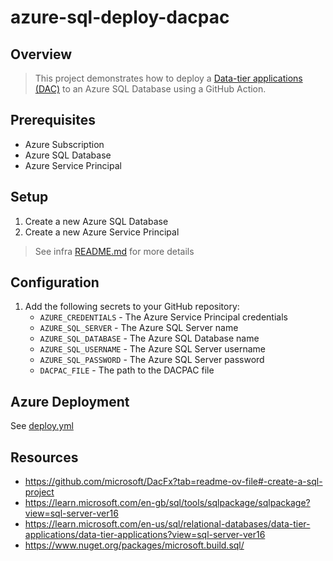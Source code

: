 # azure-sql-deploy-dacpac

## Overview

> This project demonstrates how to deploy a [Data-tier applications (DAC)](https://learn.microsoft.com/en-us/sql/relational-databases/data-tier-applications/data-tier-applications?view=sql-server-ver16) to an Azure SQL Database using a GitHub Action.

## Prerequisites
- Azure Subscription
- Azure SQL Database
- Azure Service Principal


## Setup
1. Create a new Azure SQL Database
2. Create a new Azure Service Principal
> See infra [README.md](../infra/README.md) for more details

## Configuration
1. Add the following secrets to your GitHub repository:
    - `AZURE_CREDENTIALS` - The Azure Service Principal credentials
    - `AZURE_SQL_SERVER` - The Azure SQL Server name
    - `AZURE_SQL_DATABASE` - The Azure SQL Database name
    - `AZURE_SQL_USERNAME` - The Azure SQL Server username
    - `AZURE_SQL_PASSWORD` - The Azure SQL Server password
    - `DACPAC_FILE` - The path to the DACPAC file


## Azure Deployment
See [deploy.yml](.github/workflows/deploy.yml)


## Resources
- https://github.com/microsoft/DacFx?tab=readme-ov-file#-create-a-sql-project
- https://learn.microsoft.com/en-gb/sql/tools/sqlpackage/sqlpackage?view=sql-server-ver16
- https://learn.microsoft.com/en-us/sql/relational-databases/data-tier-applications/data-tier-applications?view=sql-server-ver16
- https://www.nuget.org/packages/microsoft.build.sql/

